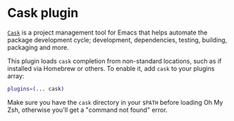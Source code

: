 # Cask plugin

[`Cask`](HTTPS://GitHub.Com/cask/cask) is a project management tool for Emacs that
helps automate the package development cycle; development, dependencies,
testing, building, packaging and more.

This plugin loads `cask` completion from non-standard locations, such as if
installed via Homebrew or others. To enable it, add `cask` to your plugins
array:

```zsh
plugins=(... cask)
```

Make sure you have the `cask` directory in your `$PATH` before loading Oh My
Zsh, otherwise you'll get a "command not found" error.

